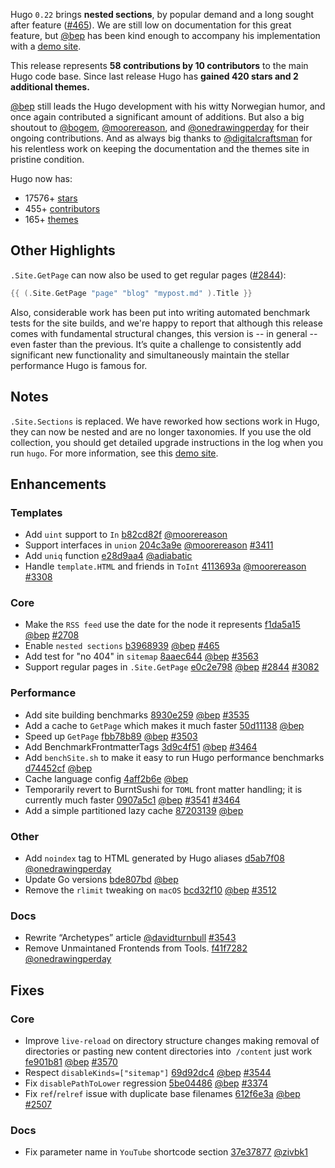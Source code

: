 
Hugo `0.22` brings **nested sections**, by popular demand and a long sought after feature ([#465](https://github.com/spf13/hugo/issues/465)).  We are still low on documentation for this great feature, but [@bep](https://github.com/bep)  has been kind enough to accompany his implementation with a [demo site](http://hugotest.bep.is/).

This release represents **58 contributions by 10 contributors** to the main Hugo code base. Since last release Hugo has **gained 420 stars and 2 additional themes.**

[@bep](https://github.com/bep) still leads the Hugo development with his witty Norwegian humor, and once again contributed a significant amount of additions. But also a big shoutout to [@bogem](https://github.com/bogem), [@moorereason](https://github.com/moorereason), and [@onedrawingperday](https://github.com/onedrawingperday) for their ongoing contributions. And as always big thanks to [@digitalcraftsman](https://github.com/digitalcraftsman) for his relentless work on keeping the documentation and the themes site in pristine condition.

Hugo now has:

* 17576+ [stars](https://github.com/spf13/hugo/stargazers)
* 455+ [contributors](https://github.com/spf13/hugo/graphs/contributors)
* 165+ [themes](http://themes.gohugo.io/)

## Other Highlights

`.Site.GetPage` can now also be used to get regular pages ([#2844](https://github.com/spf13/hugo/issues/2844)):

```go
{{ (.Site.GetPage "page" "blog" "mypost.md" ).Title }}
```

Also, considerable work has been put into writing automated benchmark tests for the site builds, and we're happy to report that although this release comes with fundamental structural changes, this version is -- in general -- even faster than the previous. It’s quite a challenge to consistently add significant new functionality and simultaneously maintain the stellar performance Hugo is famous for. 


 
## Notes

`.Site.Sections` is replaced. We have reworked how sections work in Hugo, they can now be nested and are no longer taxonomies. If you use the old collection, you should get detailed upgrade instructions in the log when you run `hugo`. For more information, see this [demo site](http://hugotest.bep.is/). 

## Enhancements

### Templates

* Add `uint` support to `In` [b82cd82f](https://github.com/spf13/hugo/commit/b82cd82f1198a371ed94bda7faafe22813f4cb29) [@moorereason](https://github.com/moorereason) 
* Support interfaces in `union` [204c3a9e](https://github.com/spf13/hugo/commit/204c3a9e32fcf6617ede978e35d3e2e89a5b491c) [@moorereason](https://github.com/moorereason) [#3411](https://github.com/spf13/hugo/issues/3411) 
* Add `uniq` function [e28d9aa4](https://github.com/spf13/hugo/commit/e28d9aa42c3429d22fe254e69e4605aaf1e684f3) [@adiabatic](https://github.com/adiabatic) 
* Handle `template.HTML` and friends in `ToInt` [4113693a](https://github.com/spf13/hugo/commit/4113693ac1b275f3a40aa5c248269340ef9b57f6) [@moorereason](https://github.com/moorereason) [#3308](https://github.com/spf13/hugo/issues/3308) 


### Core

* Make the `RSS feed` use the date for the node it represents [f1da5a15](https://github.com/spf13/hugo/commit/f1da5a15a37666ee59350d6600a8c14c1383f5bc) [@bep](https://github.com/bep) [#2708](https://github.com/spf13/hugo/issues/2708) 
* Enable `nested sections` [b3968939](https://github.com/spf13/hugo/commit/b39689393ccb8434d9a57658a64b77568c718e99) [@bep](https://github.com/bep) [#465](https://github.com/spf13/hugo/issues/465) 
* Add test for "no 404" in `sitemap` [8aaec644](https://github.com/spf13/hugo/commit/8aaec644a90d09bd7f079d35d382f76bb4ed35db) [@bep](https://github.com/bep) [#3563](https://github.com/spf13/hugo/issues/3563) 
* Support regular pages in `.Site.GetPage` [e0c2e798](https://github.com/spf13/hugo/commit/e0c2e798201f75ae6e9a81a7442355288c2d141b) [@bep](https://github.com/bep) [#2844](https://github.com/spf13/hugo/issues/2844) 
[#3082](https://github.com/spf13/hugo/issues/3082) 

### Performance
* Add site building benchmarks [8930e259](https://github.com/spf13/hugo/commit/8930e259d78cba4041b550cc51a7f40bc91d7c20) [@bep](https://github.com/bep) [#3535](https://github.com/spf13/hugo/issues/3535) 
* Add a cache to `GetPage` which makes it much faster [50d11138](https://github.com/spf13/hugo/commit/50d11138f3e18b545c15fadf52f7b0b744bf3e7c) [@bep](https://github.com/bep) 
* Speed up `GetPage` [fbb78b89](https://github.com/spf13/hugo/commit/fbb78b89df8ccef8f0ab26af00aa45d35c1ee2cf) [@bep](https://github.com/bep) [#3503](https://github.com/spf13/hugo/issues/3503) 
* Add BenchmarkFrontmatterTags [3d9c4f51](https://github.com/spf13/hugo/commit/3d9c4f513b0443648d7e88995e351df1739646d2) [@bep](https://github.com/bep) [#3464](https://github.com/spf13/hugo/issues/3464) 
* Add `benchSite.sh` to make it easy to run Hugo performance benchmarks [d74452cf](https://github.com/spf13/hugo/commit/d74452cfe8f69a85ec83e05481e16bebf199a5cb) [@bep](https://github.com/bep) 
* Cache language config [4aff2b6e](https://github.com/spf13/hugo/commit/4aff2b6e7409a308f30cff1825fec02991e0d56a) [@bep](https://github.com/bep) 
* Temporarily revert to BurntSushi for `TOML` front matter handling; it is currently much faster [0907a5c1](https://github.com/spf13/hugo/commit/0907a5c1c293755e6bf297246f07888448d81f8b) [@bep](https://github.com/bep) [#3541](https://github.com/spf13/hugo/issues/3541) [#3464](https://github.com/spf13/hugo/issues/3464) 
* Add a simple partitioned lazy cache [87203139](https://github.com/spf13/hugo/commit/87203139c38e0b992c96d7b8a23c7730649c68e5) [@bep](https://github.com/bep) 

### Other

* Add `noindex` tag to HTML generated by Hugo aliases [d5ab7f08](https://github.com/spf13/hugo/commit/d5ab7f087d967b30e7de7d789e6ad3091b42f1f7) [@onedrawingperday](https://github.com/onedrawingperday) 
* Update Go versions [bde807bd](https://github.com/spf13/hugo/commit/bde807bd1e560fb4cc765c0fc22132db7f8a0801) [@bep](https://github.com/bep) 
* Remove the `rlimit` tweaking on `macOS` [bcd32f10](https://github.com/spf13/hugo/commit/bcd32f1086c8c604fb22a7496924e41cc46b1605) [@bep](https://github.com/bep) [#3512](https://github.com/spf13/hugo/issues/3512) 

### Docs
* Rewrite “Archetypes” article [@davidturnbull](https://github.com/davidturnbull) [#3543](https://github.com/spf13/hugo/pull/3543/) 
* Remove Unmaintaned Frontends from Tools. [f41f7282](https://github.com/spf13/hugo/commit/f41f72822251c9a31031fd5b3dda585c57c8b028) [@onedrawingperday](https://github.com/onedrawingperday) 

## Fixes

### Core
* Improve `live-reload` on directory structure changes making removal of directories or pasting new content directories into  `/content` just work [fe901b81](https://github.com/spf13/hugo/commit/fe901b81191860b60e6fcb29f8ebf87baef2ee79) [@bep](https://github.com/bep) [#3570](https://github.com/spf13/hugo/issues/3570) 
* Respect `disableKinds=["sitemap"]` [69d92dc4](https://github.com/spf13/hugo/commit/69d92dc49cb8ab9276ab013d427ba2d9aaf9135d) [@bep](https://github.com/bep) [#3544](https://github.com/spf13/hugo/issues/3544) 
* Fix `disablePathToLower` regression [5be04486](https://github.com/spf13/hugo/commit/5be0448635fdf5fe6b1ee673e869f2b9baf1a5c6) [@bep](https://github.com/bep) [#3374](https://github.com/spf13/hugo/issues/3374) 
* Fix `ref`/`relref` issue with duplicate base filenames [612f6e3a](https://github.com/spf13/hugo/commit/612f6e3afe0510c31f70f3621f3dc8ba609dade4) [@bep](https://github.com/bep) [#2507](https://github.com/spf13/hugo/issues/2507) 

### Docs

* Fix parameter name in `YouTube` shortcode section [37e37877](https://github.com/spf13/hugo/commit/37e378773fbc127863f2b7a389d5ce3a14674c73) [@zivbk1](https://github.com/zivbk1) 

